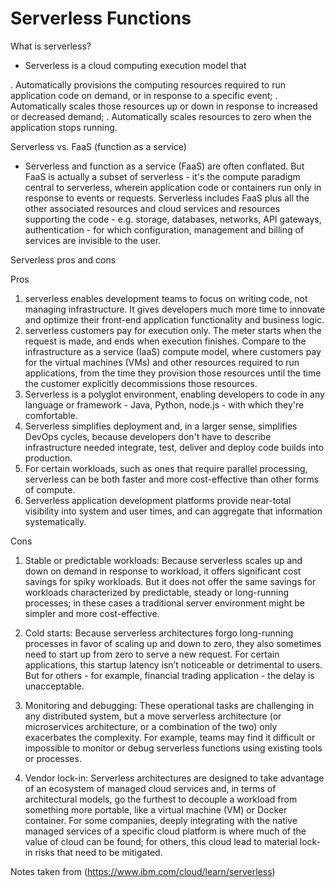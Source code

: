 #  Serverless Functions

What is serverless?
- Serverless is a cloud computing execution model that 

. Automatically provisions the computing resources required to run application code on demand, or in response to a specific event;
. Automatically scales those resources up or down in response to increased or decreased demand;
. Automatically scales resources to zero when the application stops running. 

Serverless vs. FaaS (function as a service)

- Serverless and function as a service (FaaS) are often conflated. But FaaS is actually a subset of serverless - it's the compute paradigm central to serverless, wherein application code or containers run only in response to events or requests. Serverless includes FaaS plus all the other associated resources and cloud services and resources supporting the code - e.g. storage, databases, networks, API gateways, authentication - for which configuration, management and billing of services are invisible to the user.

Serverless pros and cons

Pros
1. serverless enables development teams to focus on writing code, not managing infrastructure. It gives developers much more time to innovate and optimize their front-end application functionality and business logic.
2. serverless customers pay for execution only. The meter starts when the request is made, and ends when execution finishes. Compare to the infrastructure as a service (IaaS) compute model, where customers pay for the virtual machines (VMs) and other resources required to run applications, from the time they provision those resources until the time the customer explicitly decommissions those resources.
3. Serverless is a polyglot environment, enabling developers to code in any language or framework - Java, Python, node.js - with which they're comfortable.
4. Serverless simplifies deployment and, in a larger sense, simplifies DevOps cycles, because developers don't have to describe infrastructure needed integrate, test, deliver and deploy code builds into production.
5. For certain workloads, such as ones that require parallel processing, serverless can be both faster and more cost-effective than other forms of compute.
6. Serverless application development platforms provide near-total visibility into system and user times, and can aggregate that information systematically.

Cons
1. Stable or predictable workloads: Because serverless scales up and down on demand in response to workload, it offers significant cost savings for spiky workloads. But it does not offer the same savings for workloads characterized by predictable, steady or long-running processes; in these cases a traditional server environment might be simpler and more cost-effective.

2. Cold starts: Because serverless architectures forgo long-running processes in favor of scaling up and down to zero, they also sometimes need to start up from zero to serve a new request. For certain applications, this startup latency isn’t noticeable or detrimental to users. But for others - for example, financial trading application - the delay is unacceptable.

3. Monitoring and debugging: These operational tasks are challenging in any distributed system, but a move serverless architecture (or microservices architecture, or a combination of the two) only exacerbates the complexity. For example, teams may find it difficult or impossible to monitor or debug serverless functions using existing tools or processes.

4. Vendor lock-in: Serverless architectures are designed to take advantage of an ecosystem of managed cloud services and, in terms of architectural models, go the furthest to decouple a workload from something more portable, like a virtual machine (VM) or Docker container. For some companies, deeply integrating with the native managed services of a specific cloud platform is where much of the value of cloud can be found; for others, this cloud lead to material lock-in risks that need to be mitigated.


Notes taken from (https://www.ibm.com/cloud/learn/serverless)